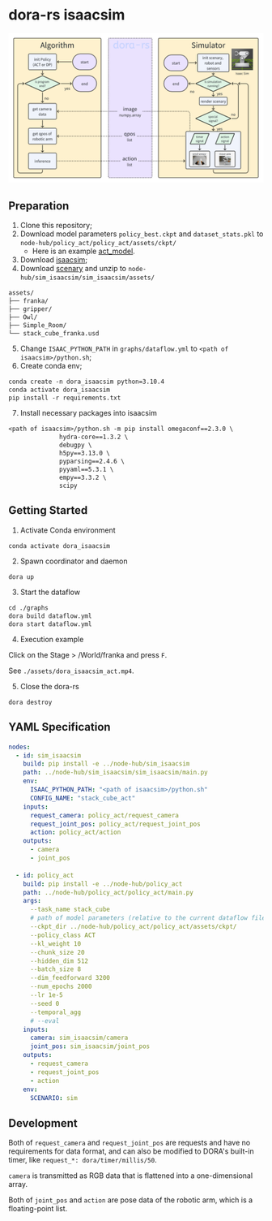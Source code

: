 # dora-rs isaacsim

![dora_isaacsim_act](./assets/dora_isaacsim_act.png)

## Preparation

1. Clone this repository;
2. Download model parameters `policy_best.ckpt` and `dataset_stats.pkl` to `node-hub/policy_act/policy_act/assets/ckpt/`
   + Here is an example [act_model](https://drive.google.com/drive/folders/1F1GcguN-Zlrq22FOAqiBiZu6iCwIX6EC?usp=sharing).
3. Download [isaacsim](https://docs.isaacsim.omniverse.nvidia.com/4.5.0/installation/download.html);
4. Download [scenary](https://drive.google.com/drive/folders/1wZEysysqdKG0UYsZLl51Rdi7MFiYbfbP?usp=sharing) and unzip to `node-hub/sim_isaacsim/sim_isaacsim/assets/`

```shell
assets/
├── franka/
├── gripper/
├── Owl/
├── Simple_Room/
└── stack_cube_franka.usd
```

5. Change `ISAAC_PYTHON_PATH` in `graphs/dataflow.yml` to `<path of isaacsim>/python.sh`;
6. Create conda env;

```shell
conda create -n dora_isaacsim python=3.10.4
conda activate dora_isaacsim
pip install -r requirements.txt
```

7. Install necessary packages into isaacsim

```shell
<path of isaacsim>/python.sh -m pip install omegaconf==2.3.0 \
              hydra-core==1.3.2 \
              debugpy \
              h5py==3.13.0 \
              pyparsing==2.4.6 \
              pyyaml==5.3.1 \
              empy==3.3.2 \
              scipy
```

## Getting Started

1. Activate Conda environment

```shell
conda activate dora_isaacsim
```

2. Spawn coordinator and daemon

```shell
dora up
```

3. Start the dataflow

```shell
cd ./graphs
dora build dataflow.yml
dora start dataflow.yml
```

4. Execution example

Click on the Stage > /World/franka and press `F`.

See `./assets/dora_isaacsim_act.mp4`.


5. Close the dora-rs

```shell
dora destroy
```

## YAML Specification

```yaml
nodes:
  - id: sim_isaacsim
    build: pip install -e ../node-hub/sim_isaacsim
    path: ../node-hub/sim_isaacsim/sim_isaacsim/main.py
    env:
      ISAAC_PYTHON_PATH: "<path of isaacsim>/python.sh"
      CONFIG_NAME: "stack_cube_act"
    inputs:
      request_camera: policy_act/request_camera
      request_joint_pos: policy_act/request_joint_pos
      action: policy_act/action
    outputs:
      - camera
      - joint_pos
  
  - id: policy_act
    build: pip install -e ../node-hub/policy_act
    path: ../node-hub/policy_act/policy_act/main.py
    args: 
      --task_name stack_cube
      # path of model parameters (relative to the current dataflow file)
      --ckpt_dir ../node-hub/policy_act/policy_act/assets/ckpt/
      --policy_class ACT
      --kl_weight 10
      --chunk_size 20
      --hidden_dim 512
      --batch_size 8
      --dim_feedforward 3200
      --num_epochs 2000
      --lr 1e-5
      --seed 0
      --temporal_agg
      # --eval
    inputs: 
      camera: sim_isaacsim/camera
      joint_pos: sim_isaacsim/joint_pos
    outputs:
      - request_camera
      - request_joint_pos
      - action
    env:
      SCENARIO: sim
```

## Development

Both of `request_camera` and `request_joint_pos` are requests and have no requirements for data format, and can also be modified to DORA's built-in timer, like `request_*: dora/timer/millis/50`.

`camera` is transmitted as RGB data that is flattened into a one-dimensional array.

Both of `joint_pos` and `action` are pose data of the robotic arm, which is a floating-point list.

